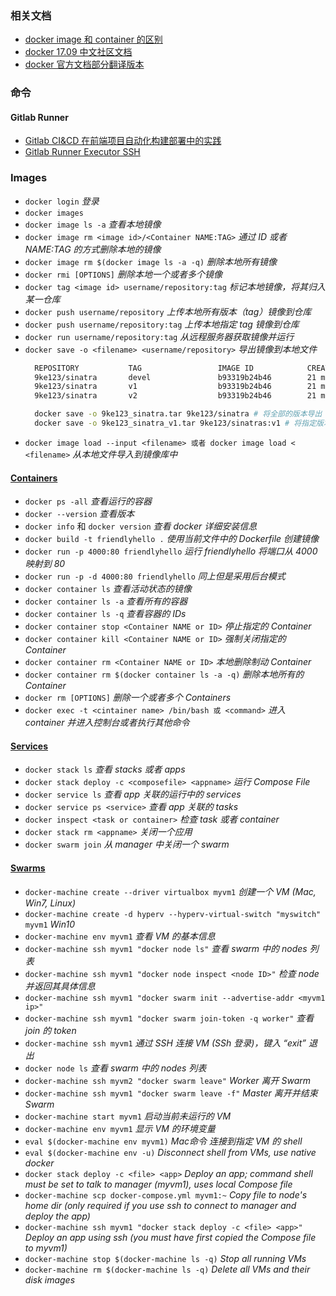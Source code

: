 ### 相关文档
* [docker image 和 container 的区别](https://www.cnblogs.com/bethal/p/5942369.html)
* [docker 17.09 中文社区文档](https://docs-cn.docker.octowhale.com/)
* [docker 官方文档部分翻译版本](http://www.dockerinfo.net/document)

### 命令

#### Gitlab Runner
* [Gitlab CI&CD 在前端项目自动化构建部署中的实践](https://blog.csdn.net/java060515/article/details/84065083)
* [Gitlab Runner Executor SSH](https://docs.gitlab.com/ee/ci/ssh_keys/README.html#ssh-keys-when-using-the-docker-executor)

### Images
* `docker login` _登录_
* `docker images`
* `docker image ls -a` _查看本地镜像_
* `docker image rm <image id>/<Container NAME:TAG>` _通过 ID 或者 NAME:TAG 的方式删除本地的镜像_
* `docker image rm $(docker image ls -a -q)` _删除本地所有镜像_
* `docker rmi [OPTIONS]` _删除本地一个或者多个镜像_
* `docker tag <image id> username/repository:tag` _标记本地镜像，将其归入某一仓库_
* `docker push username/repository` _上传本地所有版本（tag）镜像到仓库_
* `docker push username/repository:tag` _上传本地指定 tag 镜像到仓库_
* `docker run username/repository:tag` _从远程服务器获取镜像并运行_
* `docker save -o <filename> <username/repository>` _导出镜像到本地文件_
  ``` bash
    REPOSITORY           TAG                 IMAGE ID            CREATED             SIZE
    9ke123/sinatra       devel               b93319b24b46        21 minutes ago      191MB
    9ke123/sinatra       v1                  b93319b24b46        21 minutes ago      191MB
    9ke123/sinatra       v2                  b93319b24b46        21 minutes ago      191MB

    docker save -o 9ke123_sinatra.tar 9ke123/sinatra # 将全部的版本导出
    docker save -o 9ke123_sinatra_v1.tar 9ke123/sinatras:v1 # 将指定版本的镜像导出
  ```
* `docker image load --input <filename> 或者 docker image load < <filename>` _从本地文件导入到镜像库中_

#### [Containers](https://docs.docker.com/get-started/part2/)
* `docker ps -all` _查看运行的容器_
* `docker --version` _查看版本_
* `docker info` 和 `docker version` _查看 docker 详细安装信息_
* `docker build -t friendlyhello .` _使用当前文件中的 Dockerfile 创建镜像_
* `docker run -p 4000:80 friendlyhello` _运行 friendlyhello 将端口从 4000 映射到 80_
* `docker run -p -d 4000:80 friendlyhello` _同上但是采用后台模式_
* `docker container ls` _查看活动状态的镜像_
* `docker container ls -a` _查看所有的容器_
* `docker container ls -q` _查看容器的 IDs_
* `docker container stop <Container NAME or ID>` _停止指定的 Container_
* `docker container kill <Container NAME or ID>` _强制关闭指定的 Container_
* `docker container rm <Container NAME or ID>` _本地删除制动 Container_
* `docker container rm $(docker container ls -a -q)` _删除本地所有的 Container_
* `docker rm [OPTIONS]` _删除一个或者多个 Containers_
* `docker exec -t <cintainer name> /bin/bash 或 <command>` _进入 container 并进入控制台或者执行其他命令_


#### [Services](https://docs.docker.com/get-started/part3/)
* `docker stack ls` _查看 stacks 或者 apps_
* `docker stack deploy -c <composefile> <appname>` _运行 Compose File_
* `docker service ls` _查看 app 关联的运行中的 services_
* `docker service ps <service>` _查看 app 关联的 tasks_
* `docker inspect <task or container>` _检查 task 或者 container_
* `docker stack rm <appname>` _关闭一个应用_
* `docker swarm join` _从 manager 中关闭一个 swarm_

#### [Swarms](https://docs.docker.com/get-started/part4/)
* `docker-machine create --driver virtualbox myvm1` _创建一个 VM (Mac, Win7, Linux)_
* `docker-machine create -d hyperv --hyperv-virtual-switch "myswitch" myvm1` _Win10_
* `docker-machine env myvm1` _查看 VM 的基本信息_
* `docker-machine ssh myvm1 "docker node ls"` _查看 swarm 中的 nodes 列表_
* `docker-machine ssh myvm1 "docker node inspect <node ID>"` _检查 node 并返回其具体信息_
* `docker-machine ssh myvm1 "docker swarm init --advertise-addr <myvm1 ip>"`
* `docker-machine ssh myvm1 "docker swarm join-token -q worker"` _查看 join 的 token_
* `docker-machine ssh myvm1` _通过 SSH 连接 VM (SSh 登录)，键入 “exit” 退出_
* `docker node ls` _查看 swarm 中的 nodes 列表_
* `docker-machine ssh myvm2 "docker swarm leave"` _Worker 离开 Swarm_
* `docker-machine ssh myvm1 "docker swarm leave -f"` _Master 离开并结束 Swarm_
* `docker-machine start myvm1` _启动当前未运行的 VM_
* `docker-machine env myvm1` _显示 VM 的环境变量_
* `eval $(docker-machine env myvm1)` _Mac命令 连接到指定 VM 的 shell_
* `eval $(docker-machine env -u)` _Disconnect shell from VMs, use native docker_
* `docker stack deploy -c <file> <app>`  _Deploy an app; command shell must be set to talk to manager (myvm1), uses local Compose file_
* `docker-machine scp docker-compose.yml myvm1:~` _Copy file to node's home dir (only required if you use ssh to connect to manager and deploy the app)_
* `docker-machine ssh myvm1 "docker stack deploy -c <file> <app>"`   _Deploy an app using ssh (you must have first copied the Compose file to myvm1)_
* `docker-machine stop $(docker-machine ls -q)` _Stop all running VMs_
* `docker-machine rm $(docker-machine ls -q)` _Delete all VMs and their disk images_

